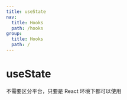 ```yaml
---
title: useState
nav:
  title: Hooks
  path: /hooks
group:
  title: Hooks
  path: /
---
```


# useState

不需要区分平台，只要是 React 环境下都可以使用
